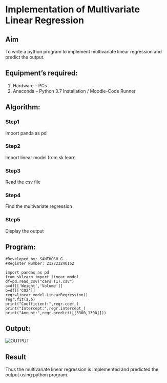 # Implementation of Multivariate Linear Regression
## Aim
To write a python program to implement multivariate linear regression and predict the output.
## Equipment’s required:
1.	Hardware – PCs
2.	Anaconda – Python 3.7 Installation / Moodle-Code Runner
## Algorithm:
### Step1
Import panda as pd
### Step2
Import linear model from sk learn
### Step3
Read the csv file
### Step4
Find the multivariate regression
### Step5
Display the output
## Program:
```
#Developed by: SANTHOSH G
#Register Number: 212223240152

import pandas as pd
from sklearn import linear_model
df=pd.read_csv("cars (1).csv")
a=df[['Weight','Volume']]
b=df[['CO2']]
regr=linear_model.LinearRegression()
regr.fit(a,b)
print("Coefficient:",regr.coef_)
print("Intercept:",regr.intercept_)
print("Amount:",regr.predict([[3300,1300]]))
```
## Output:
![OUTPUT](/Multivariate.jpeg)
## Result
Thus the multivariate linear regression is implemented and predicted the output using python program.
